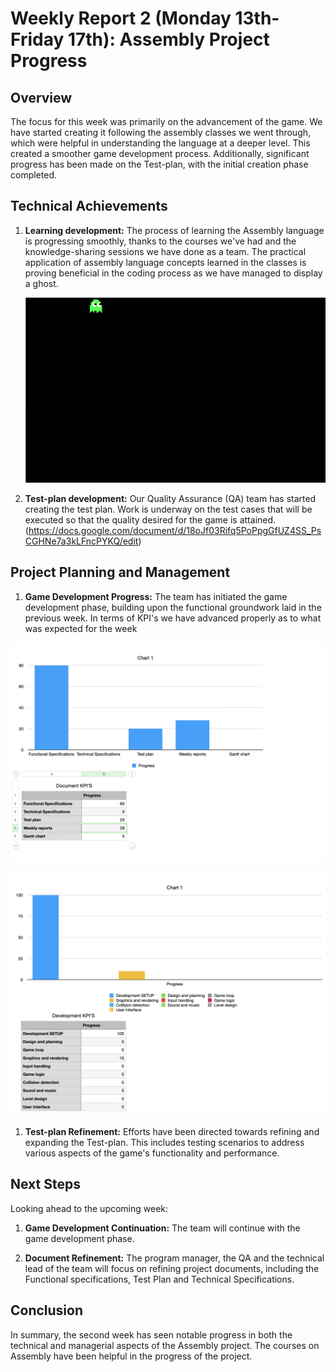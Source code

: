 # Weekly Report 2 (Monday 13th-Friday 17th): Assembly Project Progress

## Overview

The focus for this week was primarily on the advancement of the game. We have started creating it following the assembly classes we went through, which were helpful in understanding the language at a deeper level. This created a smoother game development process. Additionally, significant progress has been made on the Test-plan, with the initial creation phase completed.

## Technical Achievements

1. **Learning development:** The process of learning the Assembly language is progressing smoothly, thanks to the courses we've had and the knowledge-sharing sessions we have done as a team. The practical application of assembly language concepts learned in the classes is proving beneficial in the coding process as we have managed to display a ghost.

   ![Game Development Progress](/images/progress.png)

2. **Test-plan development:** Our Quality Assurance (QA) team has started creating the test plan. Work is underway on the test cases that will be executed so that the quality desired for the game is attained.(<https://docs.google.com/document/d/18oJf03Rifq5PoPpgGfUZ4SS_PsCGHNe7a3kLFncPYKQ/edit>)

## Project Planning and Management

1. **Game Development Progress:** The team has initiated the game development phase, building upon the functional groundwork laid in the previous week. In terms of KPI's we have advanced properly as to what was expected for the week

![KPI Progress](../../Images/KPI3.png)

![KPI Progress](../../Images/KPI4.png)

1. **Test-plan Refinement:** Efforts have been directed towards refining and expanding the Test-plan. This includes testing scenarios to address various aspects of the game's functionality and performance.

## Next Steps

Looking ahead to the upcoming week:

1. **Game Development Continuation:** The team will continue with the game development phase.

2. **Document Refinement:** The program manager, the QA and the technical lead of the team will focus on refining project documents, including the Functional specifications, Test Plan and Technical Specifications.

## Conclusion

In summary, the second week has seen notable progress in both the technical and managerial aspects of the Assembly project. The courses on Assembly have been helpful in the progress of the project.
